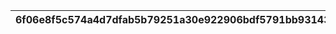|6f06e8f5c574a4d7dfab5b79251a30e922906bdf5791bb93143a3a5149a6d8d4|91975a952fc006fcb8c8241e4249aa3a99809294c4b5bd9afdc7113e3653a828|3c345a1aafe5a0a47e57d71ffb4ed6a35455629764b9c5a00ccf90ee56e091e6|7034dd9b5900c279c0d3d3856567b24c4f399cacb1f324cbb94f371f69da7386|266bca717f84522fe39c0f2ed95da0b2ac965fcf004df89e4f4af0e279021134|
| --- | --- | --- | --- | --- |